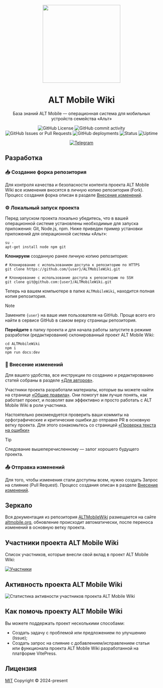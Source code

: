 <div class="header" align="center">

[<img src="https://altmobile.org/hero.png" height="256">](https://github.com/OlegShchavelev/ALTMobileWiki)

# ALT Mobile Wiki

База знаний ALT Mobile — операционная система для мобильных устройств семейства «Альт»

![GitHub License](https://img.shields.io/github/license/OlegShchavelev/ALTMobileWiki)
![GitHub commit activity](https://img.shields.io/github/commit-activity/y/OlegShchavelev/ALTMobileWiki)
![GitHub Issues or Pull Requests](https://img.shields.io/github/issues/OlegShchavelev/ALTMobileWiki)
![GitHub deployments](https://img.shields.io/github/deployments/OlegShchavelev/ALTMobileWiki/github-pages?label=Last%20Deploy)
![Status](https://status.alt-gnome.ru/api/badge/15/status)
![Uptime](https://status.alt-gnome.ru/api/badge/15/uptime)

[![Telegram](https://img.shields.io/badge/Group-%235AA9E6?logo=telegram&label=Telegram)](https://t.me/altmobile_channel)

</div>

## Разработка

### :inbox_tray: Создание форка репозитория

Для контроля качества и безопасности контента проекта ALT Mobile Wiki все изменения вносятся в личную копию репозитория (Fork). Процесс создания форка описан в разделе [Внесение изменений](#).

### :gear: Локальный запуск проекта

Перед запуском проекта локально убедитесь, что в вашей операционной системе установлены необходимые для запуска приложения: Git, Node.js, npm. Ниже приведен пример установки приложений для операционной системы «Альт»:

```shell
su -
apt-get install node npm git
```

**Клонируем** созданную ранее личную копию репозитория:

```shell
# Клонирование с использованием доступа к репозиторию по HTTPS
git clone https://github.com/{user}/ALTMobileWiki.git

# Клонирование с использование доступа к репозиторию по SSH
git clone git@github.com:{user}/ALTMobileWiki.git
```

Теперь на вашем компьютере в папке `ALTMobileWiki`, находится полная копия репозитория.

> [!NOTE]
> Замените `{user}` на ваше имя пользователя на GitHub. Проще всего его найти в cервисе GitHub в самом верху страницы репозитория.

**Перейдите** в папку проекта и для начала работы запустите в режиме разработки (редактирования) склонированный проект ALT Mobile Wiki:

```shell
cd ALTMobileWiki
npm i
npm run docs:dev
```

### :pencil: Внесение изменений

Для вашего удобства, все инструкции по созданию и редактированию статей собраны в разделе [«Для авторов»](#).

Участники проекта разработали материалы, которые вы можете найти на странице [«Общие правила»](#). Они помогут вам лучше понять, как работает проект, и позволят вам эффективно и просто работать с ALT Mobile Wiki в роли участника.

Настоятельно рекомендуется проверить ваши коммиты на орфографические и критические ошибки до отправке PR в основную ветку проекта. Для этого ознакомьтесь со страницей [«Проверка текста на ошибки»](#)

> [!TIP]
> Следование вышеперечисленному — залог хорошего будущего проекта.

### :outbox_tray: Отправка изменений

Для того, чтобы изменения стали доступны всем, нужно создать Запрос на слияние (Pull Request). Процесс создания описан в разделе [Внесение изменений](#).

## Зеркало

Вся документация из репозитория [ALTMobileWiki](https://github.com/OlegShchavelev/ALTMobileWiki) размещается на cайте [altmobile.org](https://altmobile.org), обновление происходит автоматически, после переноса изменений в основную ветку проекта.

## Участники проекта ALT Mobile Wiki

Список участников, которые внесли свой вклад в проект ALT Mobile Wiki:

[![Участники](https://contrib.rocks/image?repo=OlegShchavelev/ALTMobileWiki)](https://github.com/OlegShchavelev/ALTMobileWiki/graphs/contributors)

## Активность проекта ALT Mobile Wiki

![Статистика активности участников проекта ALT Mobile Wiki](https://repobeats.axiom.co/api/embed/02b02ba7dae626566a4b2737c0c2b1ab6714fac5.svg 'Repobeats analytics image')

## Как помочь проекту ALT Mobile Wiki

Вы можете поддержать проект несколькими способами:

- Создать задачу с проблемой или предложением по улучшению (Issue);
- Создать запрос на слияние с добавлением/исправлением статьи или функционала проекта ALT Mobile Wiki разработанной на платформе VitePress.

## Лицензия

[MIT](https://gitea.basealt.ru/schavelevoi/ALTMobileWiki/src/branch/main/LICENCE) Copyright © 2024-present <OLEG SHCHAVELEV>
